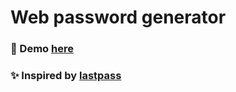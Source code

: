 # Web password generator

### 🚀 Demo [here](https://dulcet-blancmange-bb82de.netlify.app/)

### ✨ Inspired by [lastpass](https://www.lastpass.com/features/password-generator)